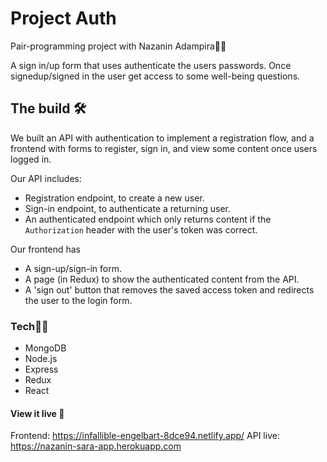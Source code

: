 # Project Auth

Pair-programming project with Nazanin Adampira🙋‍♀️

A sign in/up form that uses authenticate the users passwords. Once signedup/signed in the user get access to some well-being questions.

## The build 🛠
We built an API with authentication to implement a registration flow, and a frontend with forms to register, sign in, and view some content once users logged in. 

Our API includes:
- Registration endpoint, to create a new user.
- Sign-in endpoint, to authenticate a returning user.
- An authenticated endpoint which only returns content if the `Authorization` header with the user's token was correct.

Our frontend has
- A sign-up/sign-in form.
- A page (in Redux) to show the authenticated content from the API.
- A 'sign out' button that removes the saved access token and redirects the user to the login form.

### Tech👩‍💻

- MongoDB
- Node.js
- Express
- Redux
- React

#### View it live 👀
Frontend: https://infallible-engelbart-8dce94.netlify.app/
API live: https://nazanin-sara-app.herokuapp.com